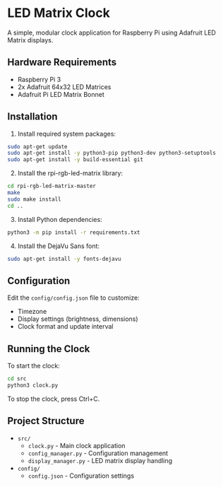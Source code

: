 # LED Matrix Clock

A simple, modular clock application for Raspberry Pi using Adafruit LED Matrix displays.

## Hardware Requirements

- Raspberry Pi 3
- 2x Adafruit 64x32 LED Matrices
- Adafruit Pi LED Matrix Bonnet

## Installation

1. Install required system packages:
```bash
sudo apt-get update
sudo apt-get install -y python3-pip python3-dev python3-setuptools
sudo apt-get install -y build-essential git
```

2. Install the rpi-rgb-led-matrix library:
```bash
cd rpi-rgb-led-matrix-master
make
sudo make install
cd ..
```

3. Install Python dependencies:
```bash
python3 -m pip install -r requirements.txt
```

4. Install the DejaVu Sans font:
```bash
sudo apt-get install -y fonts-dejavu
```

## Configuration

Edit the `config/config.json` file to customize:
- Timezone
- Display settings (brightness, dimensions)
- Clock format and update interval

## Running the Clock

To start the clock:
```bash
cd src
python3 clock.py
```

To stop the clock, press Ctrl+C.

## Project Structure

- `src/`
  - `clock.py` - Main clock application
  - `config_manager.py` - Configuration management
  - `display_manager.py` - LED matrix display handling
- `config/`
  - `config.json` - Configuration settings 